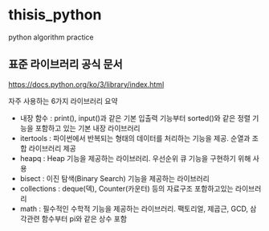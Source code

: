 # thisis_python
python algorithm practice


## 표준 라이브러리 공식 문서
https://docs.python.org/ko/3/library/index.html

자주 사용하는 6가지 라이브러리 요약
* 내장 함수 : print(), input()과 같은 기본 입출력 기능부터 sorted()와 같은 정렬 기능을 포함하고 있는 기본 내장 라이브러리
* itertools : 파이썬에서 반복되는 형태의 데이터를 처리하는 기능을 제공. 순열과 조합 라이브러리 제공
* heapq : Heap 기능을 제공하는 라이브러리. 우선순위 큐 기능을 구현하기 위해 사용
* bisect : 이진 탐색(Binary Search) 기능을 제공하는 라이브러리
* collections : deque(덱), Counter(카운터) 등의 자료구조 포함하고있는 라이브러리
* math : 필수적인 수학적 기능을 제공하는 라이브러리. 팩토리얼, 제곱근, GCD, 삼각관련 함수부터 pi와 같은 상수 포함
